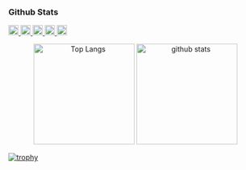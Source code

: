 ### Github Stats
<p align="left">
  <a href="https://github.com/ooooose">
    <img height="20" src="https://komarev.com/ghpvc/?username=ooooose" />
  </a>
  <a href="https://github.com/ooooose">
    <img height="20" src="https://img.shields.io/github/followers/ooooose?label=follow&logo=github&style=flat" />
  </a>
  <a href="http://qiita.com/yuuki_0524">
    <img height="20" src="https://qiita-badge.apiapi.app/s/yuuki_0524/posts.svg" />
  </a>
  <a href="http://qiita.com/yuuki_0524">
    <img height="20" src="https://qiita-badge.apiapi.app/s/yuuki_0524/contributions.svg" />
  </a>
  <a href="https://zenn.dev/ooooose">
    <img height="20" src="https://badgen.org/img/zenn/ooooose/articles?style=plastic" />
  </a>
</p>

<p align="center"> 
  <img alt="Top Langs" height="200px" src="https://github-readme-stats.vercel.app/api?username=ooooose&theme=algolia" />
  <img alt="github stats" height="200px" src="https://github-readme-stats.vercel.app/api/top-langs/?username=ooooose&layout=compact&theme=algolia" />
</p>

[![trophy](https://github-profile-trophy.vercel.app/?username=ooooose)](https://github.com/ryo-ma/github-profile-trophy)

<!--
**ooooose/ooooose** is a ✨ _special_ ✨ repository because its `README.md` (this file) appears on your GitHub profile.

Here are some ideas to get you started:

- 🔭 I’m currently working on ...
- 🌱 I’m currently learning ...
- 👯 I’m looking to collaborate on ...
- 🤔 I’m looking for help with ...
- 💬 Ask me about ...
- 📫 How to reach me: ...
- 😄 Pronouns: ...
- ⚡ Fun fact: ...
-->
